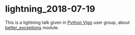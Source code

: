 # lightning_2018-07-19

This is a lightning talk  given in [Python Vigo](https://www.python-vigo.es/posts/reunion-del-grupo-el-19072018/) user group, about [better_exceptions](https://github.com/qix-/better-exceptions) module.
